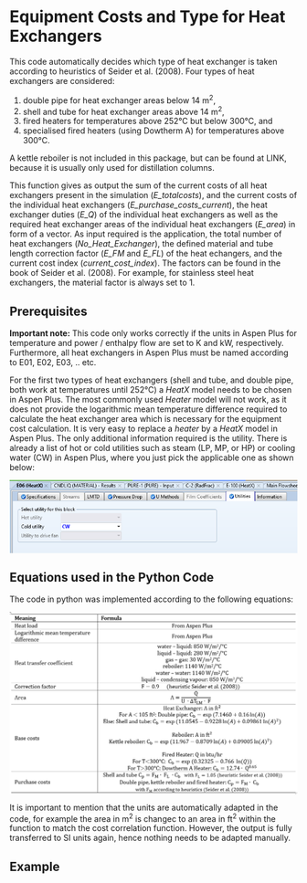 # Equipment Costs and Type for Heat Exchangers 

This code automatically decides which type of heat exchanger is taken according to heuristics of Seider et al. (2008). Four types of heat exchangers are considered: 

1. double pipe for heat exchanger areas below 14 m<sup>2</sup>, 
2. shell and tube for heat exchanger areas above 14 m<sup>2</sup>, 
3. fired heaters for temperatures above 252°C but below 300°C, and 
4. specialised fired heaters (using Dowtherm A) for temperatures above 300°C. 

A kettle reboiler is not included in this package, but can be found at LINK, because it is usually only used for distillation columns. 

This function gives as output the sum of the current costs of all heat exchangers present in the simulation (*E_totalcosts*), and  the current costs of the individual heat exchangers (*E_purchase_costs_current*),  the heat exchanger duties (*E_Q*) of the individual heat exchangers as well as the required heat exchanger areas of the individual heat exchangers (*E_area*) in form of a vector. As input required is the application, the total number of heat exchangers (*No_Heat_Exchanger*), the defined material and tube length correction factor (*E_FM* and *E_FL*) of the heat echangers, and the current cost index (*current_cost_index*). The factors can be found in the book of Seider et al. (2008). For example, for stainless steel heat exchangers, the material factor is always set to 1. 

## Prerequisites

**Important note:** This code only works correctly if the units in Aspen Plus for temperature and power / enthalpy flow are set to K and kW, respectively. Furthermore, all heat exchangers in Aspen Plus must be named according to E01, E02, E03, .. etc.  

For the first two types of heat exchangers (shell and tube, and double pipe, both work at temperatures until 252°C) a *HeatX* model needs to be chosen in Aspen Plus. The most commonly used *Heater* model will not work, as it does not provide the logarithmic mean temperature difference required to calculate the heat exchanger area which is necessary for the equipment cost calculation. It is very easy to replace a *heater* by a *HeatX* model in Aspen Plus. The only additional information required is the utility. There is already a list of hot or cold utilities such as steam (LP, MP, or HP) or cooling water (CW) in Aspen Plus, where you just pick the applicable one as shown below:

<img align="center" src="https://github.com/A-JMinor/Python-Aspen-Plus-Connected-Model-for-the-Calculation-of-Equipment-Costs/blob/main/Pictures/HeatX.PNG" width="650">

## Equations used in the Python Code

The code in python was implemented according to the following equations: 

<img align="center" src="https://github.com/A-JMinor/Python-Aspen-Plus-Connected-Model-for-the-Calculation-of-Equipment-Costs/blob/main/Pictures/Heatexchangerequations.PNG" width="700">

It is important to mention that the units are automatically adapted in the code, for example the area in m<sup>2</sup> is changec to an area in ft<sup>2</sup> within the function to match the cost correlation function. However, the output is fully transferred to SI units again, hence nothing needs to be adapted manually.

## Example


